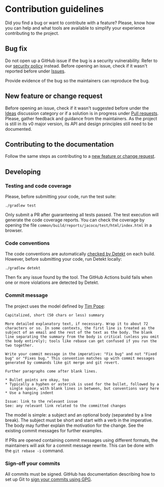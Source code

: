# Contribution guidelines

Did you find a bug or want to contribute with a feature? Please, know how you can help and what tools are available to
simplify your experience contributing to the project.

## Bug fix

Do not open up a GitHub issue if the bug is a security vulnerability. Refer to our [security policy](SECURITY.md)
instead. Before opening an issue, check if it wasn't reported before under
[Issues](https://github.com/eriksencosta/math-common/issues).

Provide evidence of the bug so the maintainers can reproduce the bug.

## New feature or change request

Before opening an issue, check if it wasn't suggested before under the
[Ideas](https://github.com/eriksencosta/math-common/discussions/categories/ideas) discussion category or if a solution
is in progress under [Pull requests](https://github.com/eriksencosta/math-common/pulls). Please, gather feedback and
guidance from the maintainers. As the project is still in its v0 major version, its API and design principles still need
to be documented.

## Contributing to the documentation

Follow the same steps as contributing to a [new feature or change request](#new-feature-or-change-request).

## Developing

### Testing and code coverage

Please, before submitting your code, run the test suite:

```shell
./gradlew test
```

Only submit a PR after guaranteeing all tests passed. The test execution will generate the code coverage reports. You
can check the coverage by opening the file `common/build/reports/jacoco/test/html/index.html` in a browser.

### Code conventions

The code conventions are automatically [checked by Detekt](https://detekt.dev/) on each build. However, before
submitting your code, run Detekt locally:

```shell
./gradlew detekt
```

Then fix any issue found by the tool. The GitHub Actions build fails when one or more violations are detected by Detekt.

### Commit message

The project uses the model defined by [Tim Pope](https://tbaggery.com/2008/04/19/a-note-about-git-commit-messages.html):

```text
Capitalized, short (50 chars or less) summary

More detailed explanatory text, if necessary. Wrap it to about 72
characters or so. In some contexts, the first line is treated as the
subject of an email and the rest of the text as the body. The blank
line separating the summary from the body is critical (unless you omit
the body entirely); tools like rebase can get confused if you run the
two together.

Write your commit message in the imperative: "Fix bug" and not "Fixed
bug" or "Fixes bug." This convention matches up with commit messages
generated by commands like git merge and git revert.

Further paragraphs come after blank lines.

* Bullet points are okay, too
* Typically a hyphen or asterisk is used for the bullet, followed by a
  single space, with blank lines in between, but conventions vary here
* Use a hanging indent

Issue: link to the relevant issue
See: any relevant link related to the committed changes
```

The model is simple: a subject and an optional body (separated by a line break). The subject must be short and start
with a verb in the imperative. The body may further explain the motivation for the change. See the existing commit
messages for further examples.

If PRs are opened containing commit messages using different formats, the maintainers will ask for a commit message
rewrite. This can be done with the `git rebase -i` command.

### Sign-off your commits

All commits must be signed. GitHub has documentation describing how to set up Git to
[sign your commits using GPG](https://docs.github.com/en/authentication/managing-commit-signature-verification).
